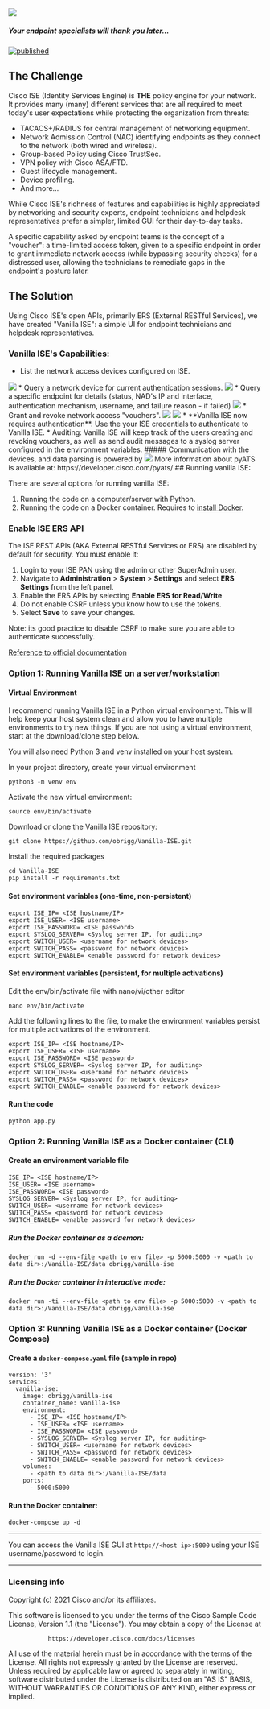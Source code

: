 <img src="img/vanilla_ISE_logo.png">

##### Your endpoint specialists will thank you later...
[![published](https://static.production.devnetcloud.com/codeexchange/assets/images/devnet-published.svg)](https://developer.cisco.com/codeexchange/github/repo/obrigg/Vanilla-ISE)
## The Challenge

Cisco ISE (Identity Services Engine) is **THE** policy engine for your network. It provides many (many) different services that are all required to meet today's user expectations while protecting the organization from threats:
* TACACS+/RADIUS for central management of networking equipment.
* Network Admission Control (NAC) identifying endpoints as they connect to the network (both wired and wireless).
* Group-based Policy using Cisco TrustSec.
* VPN policy with Cisco ASA/FTD.
* Guest lifecycle management.
* Device profiling.
* And more...

While Cisco ISE's richness of features and capabilities is highly appreciated by networking and security experts, endpoint technicians and helpdesk representatives prefer a simpler, limited GUI for their day-to-day tasks.

A specific capability asked by endpoint teams is the concept of a "voucher": a time-limited access token, given to a specific endpoint in order to grant immediate network access (while bypassing security checks) for a distressed user, allowing the technicians to remediate gaps in the endpoint's posture later.

## The Solution

Using Cisco ISE's open APIs, primarily ERS (External RESTful Services), we have created "Vanilla ISE": a simple UI for endpoint technicians and helpdesk representatives.

### Vanilla ISE's Capabilities:
* List the network access devices configured on ISE.
<img src="img/device list.png">
* Query a network device for current authentication sessions.
<img src="img/device query.png">
* Query a specific endpoint for details (status, NAD's IP and interface, authentication mechanism, username, and failure reason - if failed)
<img src="img/endpoint query.png">
* Grant and revoke network access "vouchers".
<img src="img/voucher list.png">
<img src="img/add voucher.png">
* **Vanilla ISE now requires authentication**. Use the your ISE credentials to authenticate to Vanilla ISE.
* Auditing: Vanilla ISE will keep track of the users creating and revoking vouchers, as well as send audit messages to a syslog server configured in the environment variables.
##### Communication with the devices, and data parsing is powered by <img src="/img/pyats.png">
More information about pyATS is available at: https://developer.cisco.com/pyats/
## Running vanilla ISE:

There are several options for running vanilla ISE:
1. Running the code on a computer/server with Python.
2. Running the code on a Docker container. Requires to <a href="https://docs.docker.com/get-docker/"> install Docker</a>.

### Enable ISE ERS API

The ISE REST APIs (AKA External RESTful Services or ERS) are disabled by default for security. You must enable it:
1. Login to your ISE PAN using the admin or other SuperAdmin user.
2. Navigate to **Administration** > **System** > **Settings** and select **ERS Settings** from the left panel.
4. Enable the ERS APIs by selecting **Enable ERS for Read/Write**
5. Do not enable CSRF unless you know how to use the tokens.
6. Select **Save** to save your changes.

Note: its good practice to disable CSRF to make sure you are able to authenticate successfully.

<a href="https://community.cisco.com/t5/security-documents/ise-ers-api-examples/ta-p/3622623#toc-hId--623796905"> Reference to official documentation </a>

### Option 1: Running Vanilla ISE on a server/workstation
#### Virtual Environment

I recommend running Vanilla ISE in a Python virtual environment. This will help keep your host system clean and allow you to have multiple environments to try new things. If you are not using a virtual environment, start at the download/clone step below.

You will also need Python 3 and venv installed on your host system.

In your project directory, create your virtual environment
``` console
python3 -m venv env
```
Activate the new virtual environment:
``` console
source env/bin/activate
```
Download or clone the Vanilla ISE repository:

``` console
git clone https://github.com/obrigg/Vanilla-ISE.git
```
Install the required packages
```
cd Vanilla-ISE
pip install -r requirements.txt
```
#### Set environment variables (one-time, non-persistent)
```
export ISE_IP= <ISE hostname/IP>
export ISE_USER= <ISE username>
export ISE_PASSWORD= <ISE password>
export SYSLOG_SERVER= <Syslog server IP, for auditing>
export SWITCH_USER= <username for network devices>
export SWITCH_PASS= <password for network devices>
export SWITCH_ENABLE= <enable password for network devices>
```
#### Set environment variables (persistent, for multiple activations)
Edit the env/bin/activate file with nano/vi/other editor
```
nano env/bin/activate
```
Add the following lines to the file, to make the environment variables persist for multiple activations of the environment.
```
export ISE_IP= <ISE hostname/IP>
export ISE_USER= <ISE username>
export ISE_PASSWORD= <ISE password>
export SYSLOG_SERVER= <Syslog server IP, for auditing>
export SWITCH_USER= <username for network devices>
export SWITCH_PASS= <password for network devices>
export SWITCH_ENABLE= <enable password for network devices>
```
#### Run the code
```
python app.py
```

### Option 2: Running Vanilla ISE as a Docker container (CLI)
#### Create an environment variable file
```
ISE_IP= <ISE hostname/IP>
ISE_USER= <ISE username>
ISE_PASSWORD= <ISE password>
SYSLOG_SERVER= <Syslog server IP, for auditing>
SWITCH_USER= <username for network devices>
SWITCH_PASS= <password for network devices>
SWITCH_ENABLE= <enable password for network devices>
```

##### Run the Docker container as a daemon:
`docker run -d --env-file <path to env file> -p 5000:5000 -v <path to data dir>:/Vanilla-ISE/data obrigg/vanilla-ise`

##### Run the Docker container in interactive mode:
`docker run -ti --env-file <path to env file> -p 5000:5000 -v <path to data dir>:/Vanilla-ISE/data obrigg/vanilla-ise`

### Option 3: Running Vanilla ISE as a Docker container (Docker Compose)
#### Create a `docker-compose.yaml` file (sample in repo)

```
version: '3'
services:
  vanilla-ise:
    image: obrigg/vanilla-ise
    container_name: vanilla-ise
    environment:
      - ISE_IP= <ISE hostname/IP>
      - ISE_USER= <ISE username>
      - ISE_PASSWORD= <ISE password>
      - SYSLOG_SERVER= <Syslog server IP, for auditing>
      - SWITCH_USER= <username for network devices>
      - SWITCH_PASS= <password for network devices>
      - SWITCH_ENABLE= <enable password for network devices>
    volumes:
      - <path to data dir>:/Vanilla-ISE/data
    ports:
      - 5000:5000
```

#### Run the Docker container:
`docker-compose up -d`

----

You can access the Vanilla ISE GUI at `http://<host ip>:5000` using your ISE username/password to login.

----
### Licensing info
Copyright (c) 2021 Cisco and/or its affiliates.

This software is licensed to you under the terms of the Cisco Sample
Code License, Version 1.1 (the "License"). You may obtain a copy of the
License at

               https://developer.cisco.com/docs/licenses

All use of the material herein must be in accordance with the terms of
the License. All rights not expressly granted by the License are
reserved. Unless required by applicable law or agreed to separately in
writing, software distributed under the License is distributed on an "AS
IS" BASIS, WITHOUT WARRANTIES OR CONDITIONS OF ANY KIND, either express
or implied.
